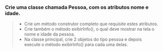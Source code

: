 ### Crie uma classe chamada Pessoa, com os atributos nome e idade. 
>- Crie um método construtor completo que requisite estes atributos.
>- Crie também o método exibirInfo(), o qual deve mostrar na tela o nome e idade da pessoa.
>- Na classe principal, crie 2 objetos do tipo pessoa e depois execute o método exibirInfo() para cada uma delas.